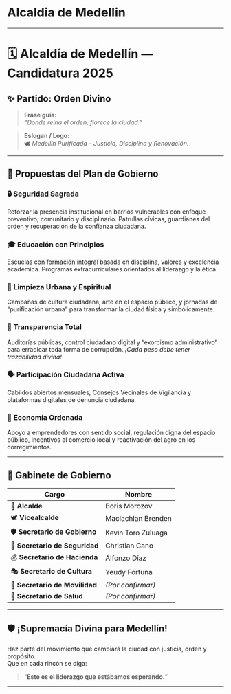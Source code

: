 # Alcaldia de Medellin


---

# 🗓️ Alcaldía de Medellín — Candidatura 2025  
## ✨ Partido: **Orden Divino**  

> **Frase guía:**  
> *“Donde reina el orden, florece la ciudad.”*

> **Eslogan / Logo:**  
> 🕊️ *Medellín Purificada – Justicia, Disciplina y Renovación.*

---

## 📜 Propuestas del Plan de Gobierno

### 🔒 **Seguridad Sagrada**  
Reforzar la presencia institucional en barrios vulnerables con enfoque preventivo, comunitario y disciplinario. Patrullas cívicas, guardianes del orden y recuperación de la confianza ciudadana.

### 🎓 **Educación con Principios**  
Escuelas con formación integral basada en disciplina, valores y excelencia académica. Programas extracurriculares orientados al liderazgo y la ética.

### 🧹 **Limpieza Urbana y Espiritual**  
Campañas de cultura ciudadana, arte en el espacio público, y jornadas de “purificación urbana” para transformar la ciudad física y simbólicamente.

### 🧾 **Transparencia Total**  
Auditorías públicas, control ciudadano digital y “exorcismo administrativo” para erradicar toda forma de corrupción. *¡Cada peso debe tener trazabilidad divina!*

### 🗣️ **Participación Ciudadana Activa**  
Cabildos abiertos mensuales, Consejos Vecinales de Vigilancia y plataformas digitales de denuncia ciudadana.

### 💼 **Economía Ordenada**  
Apoyo a emprendedores con sentido social, regulación digna del espacio público, incentivos al comercio local y reactivación del agro en los corregimientos.

---

## 🧠 Gabinete de Gobierno  

| Cargo                    | Nombre                        |
|--------------------------|-------------------------------|
| 👑 **Alcalde**            | Boris Morozov                 |
| 🕊️ **Vicealcalde**        | Maclachlan Brenden            |
| 🛡️ **Secretario de Gobierno** | Kevin Toro Zuluaga             |
| 🚓 **Secretario de Seguridad** | Christian Cano                |
| 💰 **Secretario de Hacienda**  | Alfonzo Díaz                  |
| 🎭 **Secretario de Cultura**   | Yeudy Fortuna                 |
| 🚦 **Secretario de Movilidad** | *(Por confirmar)*             |
| 🏥 **Secretario de Salud**     | *(Por confirmar)*             |

---

## 🛡️ ¡Supremacía Divina para Medellín!  
Haz parte del movimiento que cambiará la ciudad con justicia, orden y propósito.  
Que en cada rincón se diga:  
> “**Este es el liderazgo que estábamos esperando.**”

---


